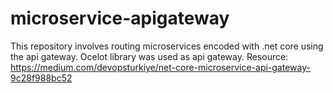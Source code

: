 # microservice-apigateway
This repository involves routing microservices encoded with .net core using the api gateway. Ocelot library was used as api gateway.
Resource: https://medium.com/devopsturkiye/net-core-microservice-api-gateway-9c28f988bc52
